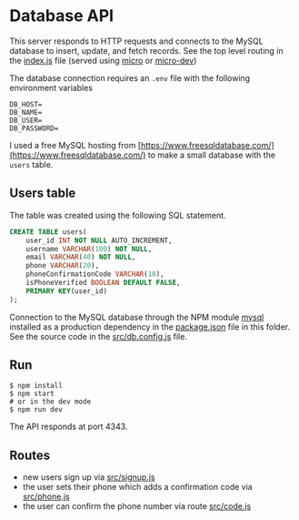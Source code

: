 # Database API

This server responds to HTTP requests and connects to the MySQL database to insert, update, and fetch records. See the top level routing in the [index.js](./index.js) file (served using [micro](https://github.com/vercel/micro#readme) or [micro-dev](https://github.com/vercel/micro-dev))

The database connection requires an `.env` file with the following environment variables

```
DB_HOST=
DB_NAME=
DB_USER=
DB_PASSWORD=
```

I used a free MySQL hosting from [https://www.freesqldatabase.com/](https://www.freesqldatabase.com/) to make a small database with the `users` table.

## Users table

The table was created using the following SQL statement.

```sql
CREATE TABLE users(
    user_id INT NOT NULL AUTO_INCREMENT,
    username VARCHAR(100) NOT NULL,
    email VARCHAR(40) NOT NULL,
    phone VARCHAR(20),
    phoneConfirmationCode VARCHAR(10),
    isPhoneVerified BOOLEAN DEFAULT FALSE,
    PRIMARY KEY(user_id)
);
```

Connection to the MySQL database through the NPM module [mysql](https://github.com/mysqljs/mysql) installed as a production dependency in the [package.json](./package.json) file in this folder. See the source code in the [src/db.config.js](./src/db.config.js) file.

## Run

```shell
$ npm install
$ npm start
# or in the dev mode
$ npm run dev
```

The API responds at port 4343.

## Routes

- new users sign up via [src/signup.js](./src/signup.js)
- the user sets their phone which adds a confirmation code via [src/phone.js](./src/phone.js)
- the user can confirm the phone number via route [src/code.js](./src/code.js)
